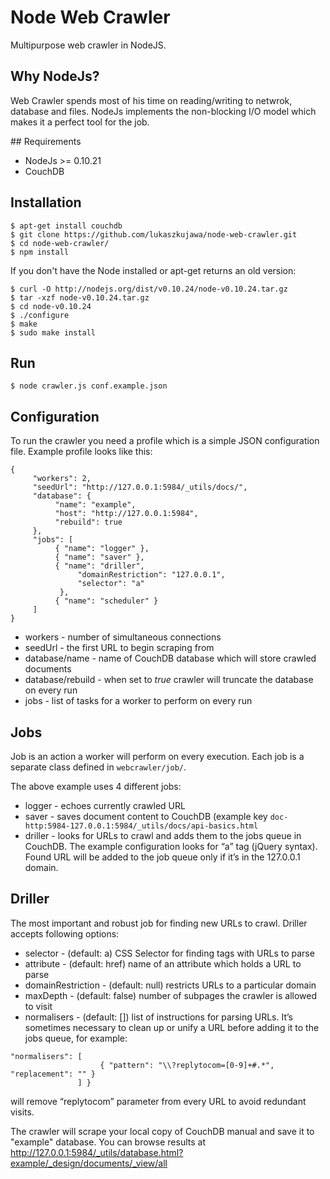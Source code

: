 Node Web Crawler
================
Multipurpose web crawler in NodeJS.

## Why NodeJs?

Web Crawler spends most of his time on reading/writing to netwrok, database and files. NodeJs implements the non-blocking I/O model which makes it a perfect tool for the job. 

## Requirements

- NodeJs >= 0.10.21
- CouchDB

## Installation

```
$ apt-get install couchdb
$ git clone https://github.com/lukaszkujawa/node-web-crawler.git
$ cd node-web-crawler/
$ npm install
```

If you don't have the Node installed or apt-get returns an old version:
```
$ curl -O http://nodejs.org/dist/v0.10.24/node-v0.10.24.tar.gz
$ tar -xzf node-v0.10.24.tar.gz
$ cd node-v0.10.24
$ ./configure
$ make
$ sudo make install
```

## Run
```
$ node crawler.js conf.example.json 
```

## Configuration

To run the crawler you need a profile which is a simple JSON configuration file. Example profile looks like this:

```
{
     "workers": 2,
     "seedUrl": "http://127.0.0.1:5984/_utils/docs/",
     "database": {
          "name": "example",
          "host": "http://127.0.0.1:5984",
          "rebuild": true
     },
     "jobs": [
          { "name": "logger" },
          { "name": "saver" },
          { "name": "driller",
               "domainRestriction": "127.0.0.1",
               "selector": "a"
           },
          { "name": "scheduler" }
     ]
} 

```

* workers - number of simultaneous connections
* seedUrl - the first URL to begin scraping from
* database/name - name of CouchDB database which will store crawled documents
* database/rebuild - when set to *true* crawler will truncate the database on every run
* jobs - list of tasks for a worker to perform on every run

## Jobs

Job is an action a worker will perform on every execution. Each job is a separate class defined in ```webcrawler/job/```.
 
The above example uses 4 different jobs:
- logger - echoes currently crawled URL
- saver - saves document content to CouchDB (example key ```doc-http:5984-127.0.0.1:5984/_utils/docs/api-basics.html```
- driller - looks for URLs to crawl and adds them to the jobs queue in CouchDB. The example configuration looks for “a” tag (jQuery syntax). Found URL will be added to the job queue only if it’s in the 127.0.0.1 domain.

## Driller

The most important and robust job for finding new URLs to crawl. Driller accepts following options:

* selector - (default: a) CSS Selector for finding tags with URLs to parse
* attribute - (default: href) name of an attribute which holds a URL to parse
* domainRestriction - (default: null) restricts URLs to a particular domain
* maxDepth - (default: false) number of subpages the crawler is allowed to visit
* normalisers - (default: []) list of instructions for parsing URLs. It’s sometimes necessary to clean up or unify a URL before adding it to the jobs queue, for example:
```
"normalisers": [
                    { "pattern": "\\?replytocom=[0-9]+#.*", "replacement": "" }
               ] }
``` 
will remove “replytocom” parameter from every URL to avoid redundant visits.




The crawler will scrape your local copy of CouchDB manual and save it to "example" database. You can browse results at http://127.0.0.1:5984/_utils/database.html?example/_design/documents/_view/all


